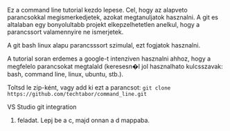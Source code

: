 Ez a command line tutorial kezdo lepese. Cel, hogy az alapveto parancsokkal megismerkedjetek, azokat megtanuljatok hasznalni. A git es altalaban egy bonyolultabb projekt elkepzelhetetlen anelkul, hogy a parancssort valamennyire ne ismerjetek.

A git bash linux alapu parancsssort szimulal, ezt fogjatok hasznalni.

A tutorial soran erdemes a google-t intenziven hasznalni ahhoz, hogy a megfelelo parancsokat megtalald (keresesn�l jol hasznalhato kulcsszavak: bash, command line, linux, ubuntu, stb.).

 Toltsd le zip-ként, vagy add ki ezt a parancsot: `git clone https://github.com/techtabor/command_line.git`

VS Studio git integration

1. feladat. Lepj be a c, majd onnan a d mappaba.

